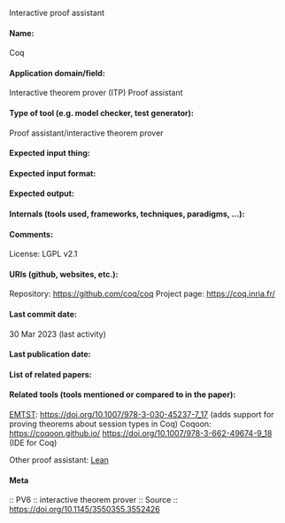 Interactive proof assistant

#### Name:
Coq

#### Application domain/field:
Interactive theorem prover (ITP)
Proof assistant

#### Type of tool (e.g. model checker, test generator):
Proof assistant/interactive theorem prover

#### Expected input thing:

#### Expected input format:

#### Expected output:

#### Internals (tools used, frameworks, techniques, paradigms, ...):

#### Comments:
License: LGPL v2.1

#### URIs (github, websites, etc.):
Repository: https://github.com/coq/coq
Project page: https://coq.inria.fr/

#### Last commit date:
30 Mar 2023 (last activity)

#### Last publication date:

#### List of related papers:

#### Related tools (tools mentioned or compared to in the paper):
[EMTST](../Libraries/EMTST.md): https://doi.org/10.1007/978-3-030-45237-7_17 (adds support for proving theorems about session types in Coq)
Coqoon: https://coqoon.github.io/ https://doi.org/10.1007/978-3-662-49674-9_18 (IDE for Coq)

Other proof assistant: [Lean](Lean.md)

#### Meta
:: PV6 :: interactive theorem prover
:: Source :: https://doi.org/10.1145/3550355.3552426
